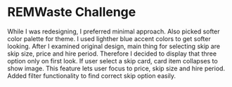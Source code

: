 # REMWaste Challenge

While I was redesigning, I preferred minimal approach. Also picked softer color palette for theme. I used lighther blue accent colors to get softer looking. After I examined original design, main thing for selecting skip are skip size, price and hire period. Therefore I decided to display that three option only on first look. If user select a skip card, card item collapses to show image. This feature lets user focus to price, skip size and hire period. Added filter functionality to find correct skip option easily.
